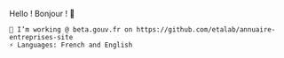 Hello ! Bonjour ! 👋

    🔭 I’m working @ beta.gouv.fr on https://github.com/etalab/annuaire-entreprises-site
    ⚡ Languages: French and English
